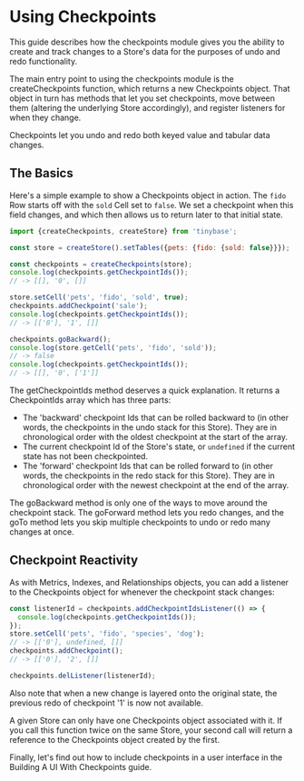 # Using Checkpoints

This guide describes how the checkpoints module gives you the ability to create
and track changes to a Store's data for the purposes of undo and redo
functionality.

The main entry point to using the checkpoints module is the createCheckpoints
function, which returns a new Checkpoints object. That object in turn has
methods that let you set checkpoints, move between them (altering the underlying
Store accordingly), and register listeners for when they change.

Checkpoints let you undo and redo both keyed value and tabular data changes.

## The Basics

Here's a simple example to show a Checkpoints object in action. The `fido` Row
starts off with the `sold` Cell set to `false`. We set a checkpoint when this
field changes, and which then allows us to return later to that initial state.

```js
import {createCheckpoints, createStore} from 'tinybase';

const store = createStore().setTables({pets: {fido: {sold: false}}});

const checkpoints = createCheckpoints(store);
console.log(checkpoints.getCheckpointIds());
// -> [[], '0', []]

store.setCell('pets', 'fido', 'sold', true);
checkpoints.addCheckpoint('sale');
console.log(checkpoints.getCheckpointIds());
// -> [['0'], '1', []]

checkpoints.goBackward();
console.log(store.getCell('pets', 'fido', 'sold'));
// -> false
console.log(checkpoints.getCheckpointIds());
// -> [[], '0', ['1']]
```

The getCheckpointIds method deserves a quick explanation. It returns a
CheckpointIds array which has three parts:

- The 'backward' checkpoint Ids that can be rolled backward to (in other words,
  the checkpoints in the undo stack for this Store). They are in chronological
  order with the oldest checkpoint at the start of the array.
- The current checkpoint Id of the Store's state, or `undefined` if the current
  state has not been checkpointed.
- The 'forward' checkpoint Ids that can be rolled forward to (in other words,
  the checkpoints in the redo stack for this Store). They are in chronological
  order with the newest checkpoint at the end of the array.

The goBackward method is only one of the ways to move around the checkpoint
stack. The goForward method lets you redo changes, and the goTo method lets you
skip multiple checkpoints to undo or redo many changes at once.

## Checkpoint Reactivity

As with Metrics, Indexes, and Relationships objects, you can add a listener to
the Checkpoints object for whenever the checkpoint stack changes:

```js
const listenerId = checkpoints.addCheckpointIdsListener(() => {
  console.log(checkpoints.getCheckpointIds());
});
store.setCell('pets', 'fido', 'species', 'dog');
// -> [['0'], undefined, []]
checkpoints.addCheckpoint();
// -> [['0'], '2', []]

checkpoints.delListener(listenerId);
```

Also note that when a new change is layered onto the original state, the
previous redo of checkpoint '1' is now not available.

A given Store can only have one Checkpoints object associated with it. If you
call this function twice on the same Store, your second call will return a
reference to the Checkpoints object created by the first.

Finally, let's find out how to include checkpoints in a user interface in the
Building A UI With Checkpoints guide.
